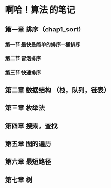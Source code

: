 # 啊哈！算法  的笔记

## 第一章  排序（chap1_sort）

### 第一节  最快最简单的排序--桶排序

### 第二节  冒泡排序

### 第三节  快速排序



## 第二章  数据结构 （栈，队列，链表）

## 第三章  枚举法

## 第四章  搜索，查找

## 第五章  图的遍历

## 第六章  最短路径

## 第七章  树

